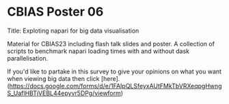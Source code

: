 # CBIAS Poster 06
Title: Exploting napari for big data visualisation

Material for CBIAS23 including flash talk slides and poster. 
A collection of scripts to benchmark napari loading times with and without dask parallelisation.

If you'd like to partake in this survey to give your opinions on what you want when viewing big data then click [here].(https://docs.google.com/forms/d/e/1FAIpQLSfeyxAUtFMkTbVRXeqpgHwngS_UaflHBTjVEBL44epyvr5DPg/viewform)
